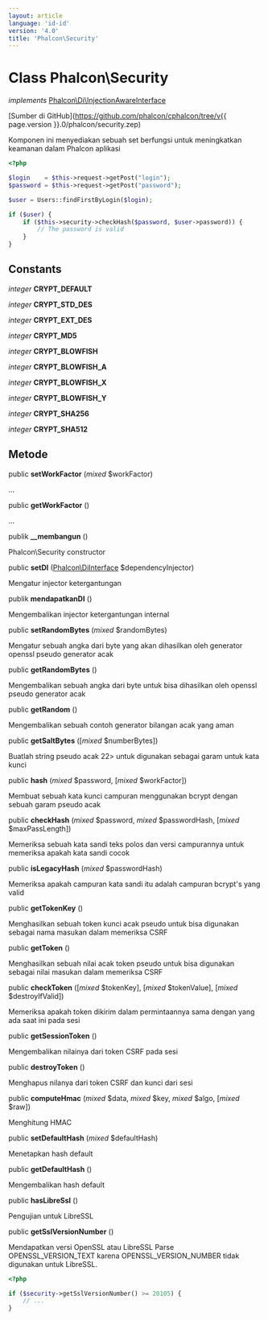 ```yaml
---
layout: article
language: 'id-id'
version: '4.0'
title: 'Phalcon\Security'
---
```

# Class **Phalcon\Security**

*implements* [Phalcon\Di\InjectionAwareInterface](Phalcon_Di_InjectionAwareInterface)

[Sumber di GitHub](https://github.com/phalcon/cphalcon/tree/v{{ page.version }}.0/phalcon/security.zep)

Komponen ini menyediakan sebuah set berfungsi untuk meningkatkan keamanan dalam Phalcon aplikasi

```php
<?php

$login    = $this->request->getPost("login");
$password = $this->request->getPost("password");

$user = Users::findFirstByLogin($login);

if ($user) {
    if ($this->security->checkHash($password, $user->password)) {
        // The password is valid
    }
}

```

## Constants

*integer* **CRYPT_DEFAULT**

*integer* **CRYPT_STD_DES**

*integer* **CRYPT_EXT_DES**

*integer* **CRYPT_MD5**

*integer* **CRYPT_BLOWFISH**

*integer* **CRYPT_BLOWFISH_A**

*integer* **CRYPT_BLOWFISH_X**

*integer* **CRYPT_BLOWFISH_Y**

*integer* **CRYPT_SHA256**

*integer* **CRYPT_SHA512**

## Metode

public **setWorkFactor** (*mixed* $workFactor)

...

public **getWorkFactor** ()

...

publik **__membangun** ()

Phalcon\Security constructor

public **setDI** ([Phalcon\DiInterface](Phalcon_DiInterface) $dependencyInjector)

Mengatur injector ketergantungan

publik **mendapatkanDI** ()

Mengembalikan injector ketergantungan internal

public **setRandomBytes** (*mixed* $randomBytes)

Mengatur sebuah angka dari byte yang akan dihasilkan oleh generator openssl pseudo generator acak

public **getRandomBytes** ()

Mengembalikan sebuah angka dari byte untuk bisa dihasilkan oleh openssl pseudo generator acak

public **getRandom** ()

Mengembalikan sebuah contoh generator bilangan acak yang aman

public **getSaltBytes** ([*mixed* $numberBytes])

Buatlah string pseudo acak 22> untuk digunakan sebagai garam untuk kata kunci

public **hash** (*mixed* $password, [*mixed* $workFactor])

Membuat sebuah kata kunci campuran menggunakan bcrypt dengan sebuah garam pseudo acak

public **checkHash** (*mixed* $password, *mixed* $passwordHash, [*mixed* $maxPassLength])

Memeriksa sebuah kata sandi teks polos dan versi campurannya untuk memeriksa apakah kata sandi cocok

public **isLegacyHash** (*mixed* $passwordHash)

Memeriksa apakah campuran kata sandi itu adalah campuran bcrypt's yang valid

public **getTokenKey** ()

Menghasilkan sebuah token kunci acak pseudo untuk bisa digunakan sebagai nama masukan dalam memeriksa CSRF

public **getToken** ()

Menghasilkan sebuah nilai acak token pseudo untuk bisa digunakan sebagai nilai masukan dalam memeriksa CSRF

public **checkToken** ([*mixed* $tokenKey], [*mixed* $tokenValue], [*mixed* $destroyIfValid])

Memeriksa apakah token dikirim dalam permintaannya sama dengan yang ada saat ini pada sesi

public **getSessionToken** ()

Mengembalikan nilainya dari token CSRF pada sesi

public **destroyToken** ()

Menghapus nilanya dari token CSRF dan kunci dari sesi

public **computeHmac** (*mixed* $data, *mixed* $key, *mixed* $algo, [*mixed* $raw])

Menghitung HMAC

public **setDefaultHash** (*mixed* $defaultHash)

Menetapkan hash default

public **getDefaultHash** ()

Mengembalikan hash default

public **hasLibreSsl** ()

Pengujian untuk LibreSSL

public **getSslVersionNumber** ()

Mendapatkan versi OpenSSL atau LibreSSL Parse OPENSSL_VERSION_TEXT karena OPENSSL_VERSION_NUMBER tidak digunakan untuk LibreSSL.

```php
<?php

if ($security->getSslVersionNumber() >= 20105) {
    // ...
}

```